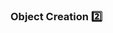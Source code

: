 ### Object Creation :two:

<panel type="seamless" header="%%-----------------------------------------%%" expanded>
  <include src="./index.md#main" />
</panel>
